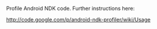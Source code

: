 Profile Android NDK code. Further instructions here:

http://code.google.com/p/android-ndk-profiler/wiki/Usage
